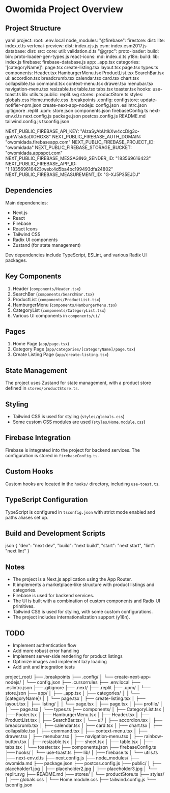 # Owomida Project Overview

## Project Structure

yaml
project:
root:
.env.local
node_modules:
"@firebase":
firestore:
dist:
lite:
index.d.ts
vertexai-preview:
dist:
index.cjs.js
esm:
index.esm2017.js
database:
dist:
src:
core:
util:
validation.d.ts
"@grpc":
proto-loader:
build:
bin:
proto-loader-gen-types.js
react-icons:
md:
index.d.ts
y18n:
build:
lib:
index.js
firebase:
firebase-database.js
app:
_app.tsx
categories:
'[categoryName]':
page.tsx
create-listing.tsx
layout.tsx
page.tsx
types.ts
components:
Header.tsx
HamburgerMenu.tsx
ProductList.tsx
SearchBar.tsx
ui:
accordion.tsx
breadcrumb.tsx
calendar.tsx
card.tsx
chart.tsx
collapsible.tsx
command.tsx
context-menu.tsx
drawer.tsx
menubar.tsx
navigation-menu.tsx
resizable.tsx
table.tsx
tabs.tsx
toaster.tsx
hooks:
use-toast.ts
lib:
utils.ts
public:
replit.svg
stores:
productStore.ts
styles:
globals.css
Home.module.css
.breakpoints
.config:
configstore:
update-notifier-npm.json
create-next-app-nodejs:
config.json
.eslintrc.json
.gitignore
.replit
.upm:
store.json
components.json
firebaseConfig.ts
next-env.d.ts
next.config.js
package.json
postcss.config.js
README.md
tailwind.config.js
tsconfig.json

NEXT_PUBLIC_FIREBASE_API_KEY: "AIzaSyAbUtlkXw4ccDlg3c-gphWlskSaDlOHGX8"
NEXT_PUBLIC_FIREBASE_AUTH_DOMAIN: "owomidada.firebaseapp.com"
NEXT_PUBLIC_FIREBASE_PROJECT_ID: "owomidada"
NEXT_PUBLIC_FIREBASE_STORAGE_BUCKET: "owomidada.appspot.com"
NEXT_PUBLIC_FIREBASE_MESSAGING_SENDER_ID: "183569616423"
NEXT_PUBLIC_FIREBASE_APP_ID: "1:183569616423:web:4d5ba4bc199493dfa24802"
NEXT_PUBLIC_FIREBASE_MEASUREMENT_ID: "G-XJ5P35EJDJ"


## Dependencies

Main dependencies:
- Next.js
- React
- Firebase
- React Icons
- Tailwind CSS
- Radix UI components
- Zustand (for state management)

Dev dependencies include TypeScript, ESLint, and various Radix UI packages.

## Key Components

1. Header (`components/Header.tsx`)
2. SearchBar (`components/SearchBar.tsx`)
3. ProductList (`components/ProductList.tsx`)
4. HamburgerMenu (`components/HamburgerMenu.tsx`)
5. CategoryList (`components/CategoryList.tsx`)
6. Various UI components in `components/ui/`

## Pages

1. Home Page (`app/page.tsx`)
2. Category Page (`app/categories/[categoryName]/page.tsx`)
3. Create Listing Page (`app/create-listing.tsx`)

## State Management

The project uses Zustand for state management, with a product store defined in `stores/productStore.ts`.

## Styling

- Tailwind CSS is used for styling (`styles/globals.css`)
- Some custom CSS modules are used (`styles/Home.module.css`)

## Firebase Integration

Firebase is integrated into the project for backend services. The configuration is stored in `firebaseConfig.ts`.

## Custom Hooks

Custom hooks are located in the `hooks/` directory, including `use-toast.ts`.

## TypeScript Configuration

TypeScript is configured in `tsconfig.json` with strict mode enabled and paths aliases set up.

## Build and Development Scripts
json
{
"dev": "next dev",
"build": "next build",
"start": "next start",
"lint": "next lint"
}

## Notes

- The project is a Next.js application using the App Router.
- It implements a marketplace-like structure with product listings and categories.
- Firebase is used for backend services.
- The UI is built with a combination of custom components and Radix UI primitives.
- Tailwind CSS is used for styling, with some custom configurations.
- The project includes internationalization support (y18n).

## TODO

- Implement authentication flow
- Add more robust error handling
- Implement server-side rendering for product listings
- Optimize images and implement lazy loading
- Add unit and integration tests

project_root/
├── .breakpoints
├── .config/
│   └── create-next-app-nodejs/
│       └── config.json
├── .cursorrules
├── .env.local
├── .eslintrc.json
├── .gitignore
├── .next/
├── .replit
├── .upm/
│   └── store.json
├── app/
│   ├── _app.tsx
│   ├── categories/
│   │   └── [categoryName]/
│   │       └── page.tsx
│   ├── create-listing.tsx
│   ├── layout.tsx
│   ├── listing/
│   │   └── page.tsx
│   ├── page.tsx
│   ├── profile/
│   │   └── page.tsx
│   └── types.ts
├── components/
│   ├── CategoryList.tsx
│   ├── Footer.tsx
│   ├── HamburgerMenu.tsx
│   ├── Header.tsx
│   ├── ProductList.tsx
│   ├── SearchBar.tsx
│   └── ui/
│       ├── accordion.tsx
│       ├── breadcrumb.tsx
│       ├── calendar.tsx
│       ├── card.tsx
│       ├── chart.tsx
│       ├── collapsible.tsx
│       ├── command.tsx
│       ├── context-menu.tsx
│       ├── drawer.tsx
│       ├── menubar.tsx
│       ├── navigation-menu.tsx
│       ├── rainbow-button.tsx
│       ├── resizable.tsx
│       ├── sheet.tsx
│       ├── table.tsx
│       ├── tabs.tsx
│       └── toaster.tsx
├── components.json
├── firebaseConfig.ts
├── hooks/
│   └── use-toast.ts
├── lib/
│   ├── firebase.ts
│   └── utils.ts
├── next-env.d.ts
├── next.config.js
├── node_modules/
├── owomida.md
├── package.json
├── postcss.config.js
├── public/
│   ├── placeholder1.jpg
│   ├── placeholder2.jpg
│   ├── placeholder3.jpg
│   └── replit.svg
├── README.md
├── stores/
│   └── productStore.ts
├── styles/
│   ├── globals.css
│   └── Home.module.css
├── tailwind.config.js
└── tsconfig.json